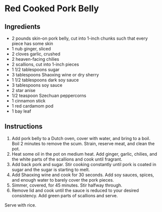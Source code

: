# Red Cooked Pork Belly

## Ingredients

- 2 pounds skin-on pork belly, cut into 1-inch chunks such that every piece has some skin
- 1 nub ginger, sliced
- 2 cloves garlic, crushed
- 2 heaven-facing chilies
- 2 scallions, cut into 1-inch pieces
- 1 1/2 tablespoons sugar
- 3 tablespoons Shaoxing wine or dry sherry
- 1 1/2 tablespoons dark soy sauce
- 3 tablespoons soy sauce
- 2 star anise
- 1/2 teaspoon Szechuan peppercorns
- 1 cinnamon stick
- 1 red cardamom pod
- 1 bay leaf

## Instructions

1. Add pork belly to a Dutch oven, cover with water, and bring to a boil. Boil 2 minutes to remove the scum. Strain, reserve meat, and clean the pot.
2. Heat some oil in the pot on medium heat. Add ginger, garlic, chilies, and the white parts of the scallions and cook until fragrant.
3. Add back pork and sugar. Stir cooking constantly until pork is coated in sugar and the sugar is starting to melt.
4. Add Shaoxing wine and cook for 30 seconds. Add soy sauces, spices, and enough water to barely cover the pork pieces.
5. Simmer, covered, for 45 minutes. Stir halfway through.
6. Remove lid and cook until the sauce is reduced to your desired consistency. Add green parts of scallions and serve.

Serve with rice.
